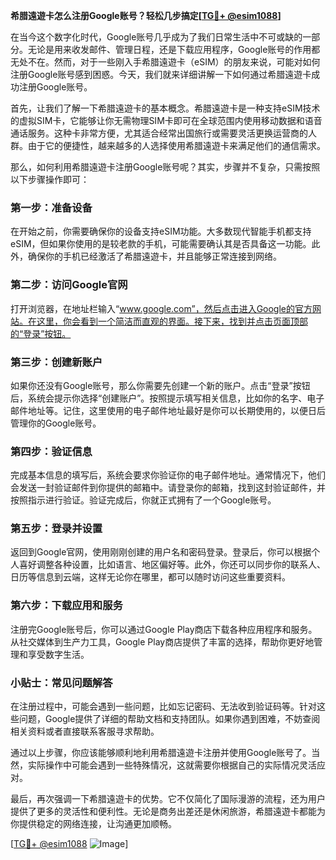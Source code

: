 **希腊遠遊卡怎么注册Google账号？轻松几步搞定[[TG💪+ @esim1088](https://t.me/s/esim1088)]**

在当今这个数字化时代，Google账号几乎成为了我们日常生活中不可或缺的一部分。无论是用来收发邮件、管理日程，还是下载应用程序，Google账号的作用都无处不在。然而，对于一些刚入手希腊遠遊卡（eSIM）的朋友来说，可能对如何注册Google账号感到困惑。今天，我们就来详细讲解一下如何通过希腊遠遊卡成功注册Google账号。

首先，让我们了解一下希腊遠遊卡的基本概念。希腊遠遊卡是一种支持eSIM技术的虚拟SIM卡，它能够让你无需物理SIM卡即可在全球范围内使用移动数据和语音通话服务。这种卡非常方便，尤其适合经常出国旅行或需要灵活更换运营商的人群。由于它的便捷性，越来越多的人选择使用希腊遠遊卡来满足他们的通信需求。

那么，如何利用希腊遠遊卡注册Google账号呢？其实，步骤并不复杂，只需按照以下步骤操作即可：

### 第一步：准备设备

在开始之前，你需要确保你的设备支持eSIM功能。大多数现代智能手机都支持eSIM，但如果你使用的是较老款的手机，可能需要确认其是否具备这一功能。此外，确保你的手机已经激活了希腊遠遊卡，并且能够正常连接到网络。

### 第二步：访问Google官网

打开浏览器，在地址栏输入“www.google.com”，然后点击进入Google的官方网站。在这里，你会看到一个简洁而直观的界面。接下来，找到并点击页面顶部的“登录”按钮。

### 第三步：创建新账户

如果你还没有Google账号，那么你需要先创建一个新的账户。点击“登录”按钮后，系统会提示你选择“创建账户”。按照提示填写相关信息，比如你的名字、电子邮件地址等。记住，这里使用的电子邮件地址最好是你可以长期使用的，以便日后管理你的Google账号。

### 第四步：验证信息

完成基本信息的填写后，系统会要求你验证你的电子邮件地址。通常情况下，他们会发送一封验证邮件到你提供的邮箱中。请登录你的邮箱，找到这封验证邮件，并按照指示进行验证。验证完成后，你就正式拥有了一个Google账号。

### 第五步：登录并设置

返回到Google官网，使用刚刚创建的用户名和密码登录。登录后，你可以根据个人喜好调整各种设置，比如语言、地区偏好等。此外，你还可以同步你的联系人、日历等信息到云端，这样无论你在哪里，都可以随时访问这些重要资料。

### 第六步：下载应用和服务

注册完Google账号后，你可以通过Google Play商店下载各种应用程序和服务。从社交媒体到生产力工具，Google Play商店提供了丰富的选择，帮助你更好地管理和享受数字生活。

### 小贴士：常见问题解答

在注册过程中，可能会遇到一些问题，比如忘记密码、无法收到验证码等。针对这些问题，Google提供了详细的帮助文档和支持团队。如果你遇到困难，不妨查阅相关资料或者直接联系客服寻求帮助。

通过以上步骤，你应该能够顺利地利用希腊遠遊卡注册并使用Google账号了。当然，实际操作中可能会遇到一些特殊情况，这就需要你根据自己的实际情况灵活应对。

最后，再次强调一下希腊遠遊卡的优势。它不仅简化了国际漫游的流程，还为用户提供了更多的灵活性和便利性。无论是商务出差还是休闲旅游，希腊遠遊卡都能为你提供稳定的网络连接，让沟通更加顺畅。

[[TG💪+ @esim1088](https://t.me/s/esim1088) ![Image](https://i.postimg.cc/4NQfJmqS/Snipaste-2025-05-13-00-14-12.png)]